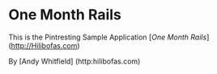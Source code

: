 # One Month Rails

This is the Pintresting Sample Application
[*One Month Rails*] (http://Hilibofas.com)

By [Andy Whitfield] (http:hilibofas.com)

